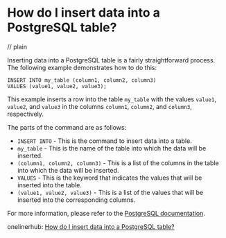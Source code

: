 # How do I insert data into a PostgreSQL table?
// plain

Inserting data into a PostgreSQL table is a fairly straightforward process. The following example demonstrates how to do this:

```
INSERT INTO my_table (column1, column2, column3)
VALUES (value1, value2, value3);
```

This example inserts a row into the table `my_table` with the values `value1`, `value2`, and `value3` in the columns `column1`, `column2`, and `column3`, respectively.

The parts of the command are as follows:

* `INSERT INTO` - This is the command to insert data into a table.
* `my_table` - This is the name of the table into which the data will be inserted.
* `(column1, column2, column3)` - This is a list of the columns in the table into which the data will be inserted.
* `VALUES` - This is the keyword that indicates the values that will be inserted into the table.
* `(value1, value2, value3)` - This is a list of the values that will be inserted into the corresponding columns.

For more information, please refer to the [PostgreSQL documentation](https://www.postgresql.org/docs/current/sql-insert.html).

onelinerhub: [How do I insert data into a PostgreSQL table?](https://onelinerhub.com/postgresql/how-do-i-insert-data-into-a-postgresql-table)